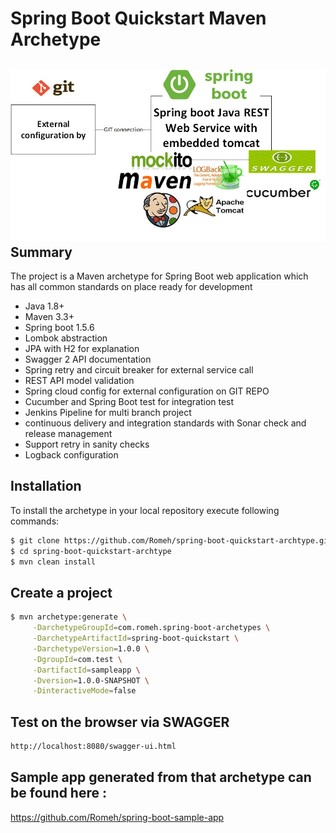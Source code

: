  Spring Boot Quickstart Maven Archetype
=========================================


![alt text](AppArchtype.jpg)
Summary
-------
The project is a Maven archetype for Spring Boot web application 
which has all common standards on place ready for development

- Java 1.8+
- Maven 3.3+
- Spring boot 1.5.6
- Lombok abstraction
- JPA with H2 for explanation
- Swagger 2 API documentation
- Spring retry and circuit breaker for external service call
- REST API model validation 
- Spring cloud config for external configuration on GIT REPO
- Cucumber and Spring Boot test for integration test
- Jenkins Pipeline for multi branch project
- continuous delivery and integration standards with Sonar check and release management
- Support retry in sanity checks 
- Logback configuration  


Installation
------------

To install the archetype in your local repository execute following commands:

```sh
$ git clone https://github.com/Romeh/spring-boot-quickstart-archtype.git
$ cd spring-boot-quickstart-archtype
$ mvn clean install
```

Create a project
----------------

```sh
$ mvn archetype:generate \
     -DarchetypeGroupId=com.romeh.spring-boot-archetypes \
     -DarchetypeArtifactId=spring-boot-quickstart \
     -DarchetypeVersion=1.0.0 \
     -DgroupId=com.test \
     -DartifactId=sampleapp \
     -Dversion=1.0.0-SNAPSHOT \
     -DinteractiveMode=false
```

Test on the browser via SWAGGER
-------------------

```sh
http://localhost:8080/swagger-ui.html
```

Sample app generated from that archetype can be found here :
-------------------
https://github.com/Romeh/spring-boot-sample-app
